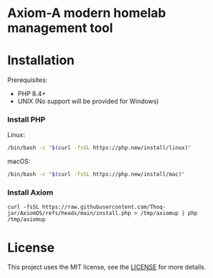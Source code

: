 # Axiom-A modern homelab management tool

# Installation
Prerequisites:
- PHP 8.4+
- UNIX (No support will be provided for Windows)

### Install PHP
Linux:
```sh
/bin/bash -c "$(curl -fsSL https://php.new/install/linux)"
```

macOS:
```bash
/bin/bash -c "$(curl -fsSL https://php.new/install/mac)" 
 ```

### Install Axiom
```shell
curl -fsSL https://raw.githubusercontent.com/Thoq-jar/AxiomOS/refs/heads/main/install.php > /tmp/axiomup | php /tmp/axiomup
```

# License
This project uses the MIT license,
see the [LICENSE](LICENSE.md) for more details.
